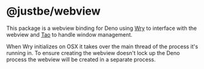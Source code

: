 # @justbe/webview

This package is a webview binding for Deno using [Wry](https://github.com/tauri-apps/wry) to interface with the webview and [Tao](https://github.com/tauri-apps/tao) to handle window management.

When Wry initializes on OSX it takes over the main thread of the process it's running in. To ensure creating the webview doesn't lock up the Deno process the webview will be created in a separate process.
